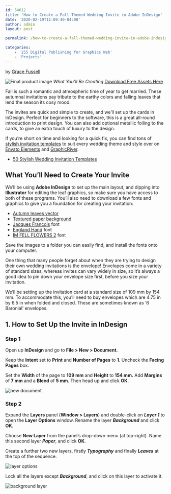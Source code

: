 ```yaml
---
id: 54612
title: 'How to Create a Fall-Themed Wedding Invite in Adobe InDesign'
date: '2020-02-19T11:09:40-04:00'
author: admin
layout: post

permalink: /how-to-create-a-fall-themed-wedding-invite-in-adobe-indesign/

categories:
    - '255 Digital Publishing for Graphics Web'
    - 'Projects'
---
```

by [Grace Fussell](https://tutsplus.com/authors/grace-fussell)

![Final product image](https://image-control-storage.s3.amazonaws.com/2020/02/19111009/Master-2-2.jpg)
*What You’ll Be Creating*
[Download Free Assets Here](https://image-control-storage.s3.amazonaws.com/wedding_invite_tutorial.zip)

Fall is such a romantic and atmospheric time of year to get married. These autumnal invitations pay tribute to the earthy colors and falling leaves that lend the season its cosy mood.

The invites are quick and simple to create, and we’ll set up the cards in InDesign. Perfect for beginners to the software, this is a great all-round introduction to print design. You can also add optional metallic foiling to the cards, to give an extra touch of luxury to the design.

If you’re short on time and looking for a quick fix, you can find tons of [stylish invitation templates](https://elements.envato.com/graphic-templates/wedding) to suit every wedding theme and style over on [Envato Elements](https://elements.envato.com/graphic-templates/wedding) and [GraphicRiver](https://graphicriver.net/category/print-templates/cards-invites/weddings).

- [50 Stylish Wedding Invitation Templates](https://design.tutsplus.com/articles/50-stylish-wedding-invitation-templates--cms-27909)

## What You’ll Need to Create Your Invite

We’ll be using **Adobe InDesign** to set up the main layout, and dipping into **Illustrator** for editing the leaf graphics, so make sure you have access to both of these programs. You’ll also need to download a few fonts and graphics to give you a foundation for creating your invitation:

- [Autumn leaves vector](https://graphicriver.net/item/autumn-leaves-vector/3047373)
- [Textured paper background](https://pixabay.com/en/vintage-texture-vintage-paper-retro-2714966/)
- [Jacques Francois](https://www.fontsquirrel.com/fonts/jacques-francois) font
- [England Hand](https://www.fontsquirrel.com/fonts/England-Hand-DB) font
- [IM FELL FLOWERS 2](https://www.fontsquirrel.com/fonts/im-fell-flowers-2) font

Save the images to a folder you can easily find, and install the fonts onto your computer.

One thing that many people forget about when they are trying to design their own wedding invitations is the envelope! Envelopes come in a variety of standard sizes, whereas invites can vary widely in size, so it’s always a good idea to pin down your envelope size first, before you size your invitation.

We’ll be setting up the invitation card at a standard size of 109 mm by 154 mm. To accommodate this, you’ll need to buy envelopes which are 4.75 in by 6.5 in when folded and closed. These are sometimes known as ‘6 Baronial’ envelopes.

## 1. How to Set Up the Invite in InDesign

### Step 1

Open up **InDesign** and go to **File > New > Document.**

Keep the **Intent** set to **Print** and **Number of Pages** to **1**. Uncheck the **Facing Pages** box.

Set the **Width** of the page to **109 mm** and **Height** to **154 mm.** Add **Margins** of **7 mm** and a **Bleed** of **5 mm**. Then head up and click **OK**.

![new document](https://image-control-storage.s3.amazonaws.com/2020/02/19111016/1.16.jpg)

### Step 2

Expand the **Layers** panel (**Window > Layers**) and double-click on ***Layer 1*** to open the **Layer Options** window. Rename the layer ***Background*** and click **OK**.

Choose **New Layer** from the panel’s drop-down menu (at top-right). Name this second layer ***Paper***, and click **OK**.

Create a further two new layers, firstly ***Typography*** and finally ***Leaves*** at the top of the sequence.

![layer options](https://image-control-storage.s3.amazonaws.com/2020/02/19111018/1.26.jpg)

Lock all the layers except ***Background***, and click on this layer to activate it.

![background layer](https://image-control-storage.s3.amazonaws.com/2020/02/19111020/1.2.1-4.jpg)


